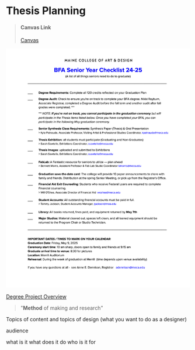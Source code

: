 # Thesis Planning 

> #### Canvas Link
> [Canvas](https://meca.instructure.com/)

![BFA Senior Year Checklist](BFA-Senior-Year-Checklist_24-25.png)

[Degree Project Overview](https://meca.instructure.com/courses/2280/assignments/syllabus)

> "**Method** of making and research"

Topics of content and topics of design (what you want to do as a designer)

audience 

what is it 
what does it do 
who is it for 
